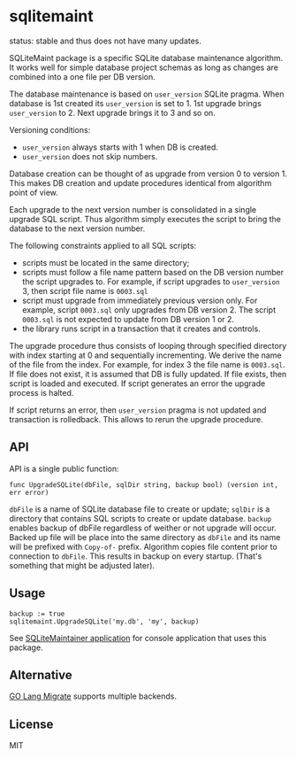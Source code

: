 # sqlitemaint

status: stable and thus does not have many updates.

SQLiteMaint package is a specific SQLite database maintenance algorithm.  It works well for simple database project schemas as long as changes are combined into a one file per DB version.

The database maintenance is based on `user_version` SQLite pragma.  When database is 1st created its `user_version` is set to 1.  1st upgrade brings `user_version` to 2.  Next upgrade brings it to 3 and so on.

Versioning conditions:

* `user_version` always starts with 1 when DB is created.
* `user_version` does not skip numbers.

Database creation can be thought of as upgrade from version 0 to version 1.  This makes DB creation and update procedures identical from algorithm point of view.

Each upgrade to the next version number is consolidated in a single upgrade SQL script.  Thus algorithm simply executes the script to bring the database to the next version number.

The following constraints applied to all SQL scripts:

* scripts must be located in the same directory;
* scripts must follow a file name pattern based on the DB version number the script upgrades to.   For example, if script upgrades to `user_version` 3, then script file name is `0003.sql`
* script must upgrade from immediately previous version only.   For example, script `0003.sql` only upgrades from DB version 2.  The script `0003.sql` is not expected to update from DB version 1 or 2.
* the library runs script in a transaction that it creates and controls.

The upgrade procedure thus consists of looping through specified directory with index starting at 0 and sequentially incrementing.  We derive the name of the file from the index.  For example, for index 3 the file name is `0003.sql`.  If file does not exist, it is assumed that DB is fully updated.  If file exists, then script is loaded and executed.  If script generates an error the upgrade process is halted.

If script returns an error, then `user_version` pragma is not updated and transaction is rolledback.  This allows to rerun the upgrade procedure.

## API

API is a single public function:

    func UpgradeSQLite(dbFile, sqlDir string, backup bool) (version int, err error)

`dbFile` is a name of SQLite database file to create or update;
`sqlDir` is a directory that contains SQL scripts to create or update database.
`backup` enables backup of dbFile regardless of weither or not upgrade will occur.  Backed up file will be place into the same directory as `dbFile` and its name will be prefixed with `Copy-of-` prefix.  Algorithm copies file content prior to connection to `dbFile`.  This results in backup on every startup.  (That's something that might be adjusted later).

## Usage

    backup := true
    sqlitemaint.UpgradeSQLite('my.db', 'my', backup)

See [SQLiteMaintainer application](https://github.com/Kulak/sqlitemaintainer) for console application that uses this package.


## Alternative

[GO Lang Migrate](https://github.com/golang-migrate/migrate) supports multiple backends.

## License

MIT
